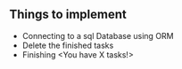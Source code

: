 ## Things to implement
* Connecting to a sql  Database using ORM
* Delete the finished tasks
* Finishing <You have X tasks!>